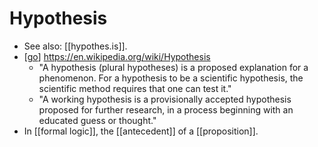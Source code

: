 # Hypothesis

- See also: [[hypothes.is]].
- [[go]] https://en.wikipedia.org/wiki/Hypothesis
  - "A hypothesis (plural hypotheses) is a proposed explanation for a phenomenon. For a hypothesis to be a scientific hypothesis, the scientific method requires that one can test it."
  - "A working hypothesis is a provisionally accepted hypothesis proposed for further research, in a process beginning with an educated guess or thought."
- In [[formal logic]], the [[antecedent]] of a [[proposition]].


[//begin]: # "Autogenerated link references for markdown compatibility"
[hypothesis]: hypothesis "Hypothesis"
[go]: go "Go"
[formal-logic]: formal-logic "Formal Logic"
[//end]: # "Autogenerated link references"